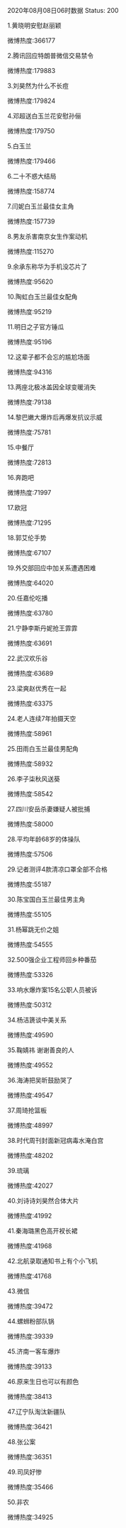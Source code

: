 2020年08月08日06时数据
Status: 200

1.黄晓明安慰赵丽颖

微博热度:366177

2.腾讯回应特朗普微信交易禁令

微博热度:179883

3.刘昊然为什么不长痘

微博热度:179824

4.邓超送白玉兰花安慰孙俪

微博热度:179750

5.白玉兰

微博热度:179466

6.二十不惑大结局

微博热度:158774

7.闫妮白玉兰最佳女主角

微博热度:157739

8.男友杀害南京女生作案动机

微博热度:115270

9.余承东称华为手机没芯片了

微博热度:95620

10.陶虹白玉兰最佳女配角

微博热度:95219

11.明日之子官方锤瓜

微博热度:95196

12.这辈子都不会忘的尴尬场面

微博热度:94316

13.两座北极冰盖因全球变暖消失

微博热度:79138

14.黎巴嫩大爆炸后再爆发抗议示威

微博热度:75781

15.中餐厅

微博热度:72813

16.奔跑吧

微博热度:71997

17.欧冠

微博热度:71295

18.郭艾伦手势

微博热度:67107

19.外交部回应中加关系遭遇困难

微博热度:64020

20.任嘉伦吃播

微博热度:63780

21.宁静李斯丹妮抢王霏霏

微博热度:63691

22.武汉欢乐谷

微博热度:63689

23.梁爽赵优秀在一起

微博热度:63375

24.老人连续7年拍摄天空

微博热度:58961

25.田雨白玉兰最佳男配角

微博热度:58932

26.李子柒秋风送葵

微博热度:58542

27.四川安岳杀妻嫌疑人被批捕

微博热度:58000

28.平均年龄68岁的体操队

微博热度:57506

29.记者测评4款清凉口罩全部不合格

微博热度:55187

30.陈宝国白玉兰最佳男主角

微博热度:55105

31.杨幂跳无价之姐

微博热度:54555

32.500强企业工程师回乡种番茄

微博热度:53326

33.响水爆炸案15名公职人员被诉

微博热度:50312

34.杨洁篪谈中美关系

微博热度:49590

35.鞠婧祎 谢谢善良的人

微博热度:49552

36.海涛把吴昕鼓励哭了

微博热度:49547

37.周琦抢篮板

微博热度:48997

38.时代周刊封面新冠病毒水淹白宫

微博热度:48202

39.琉璃

微博热度:42027

40.刘诗诗刘昊然合体大片

微博热度:41992

41.秦海璐黑色高开衩长裙

微博热度:41968

42.北航录取通知书上有个小飞机

微博热度:41768

43.微信

微博热度:39472

44.螺蛳粉部队锅

微博热度:39339

45.济南一客车爆炸

微博热度:39133

46.原来生日也可以有颜色

微博热度:38413

47.辽宁队淘汰新疆队

微博热度:36421

48.张公案

微博热度:36351

49.司凤好惨

微博热度:35466

50.非农

微博热度:34925

